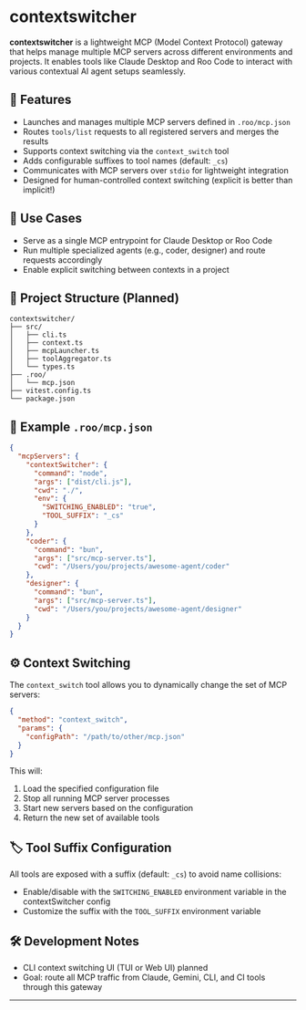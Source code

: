 # contextswitcher

**contextswitcher** is a lightweight MCP (Model Context Protocol) gateway that helps manage multiple MCP servers across different environments and projects. It enables tools like Claude Desktop and Roo Code to interact with various contextual AI agent setups seamlessly.

## 🚀 Features

- Launches and manages multiple MCP servers defined in `.roo/mcp.json`
- Routes `tools/list` requests to all registered servers and merges the results
- Supports context switching via the `context_switch` tool
- Adds configurable suffixes to tool names (default: `_cs`)
- Communicates with MCP servers over `stdio` for lightweight integration
- Designed for human-controlled context switching (explicit is better than implicit!)

## 🧩 Use Cases

- Serve as a single MCP entrypoint for Claude Desktop or Roo Code
- Run multiple specialized agents (e.g., coder, designer) and route requests accordingly
- Enable explicit switching between contexts in a project

## 📁 Project Structure (Planned)

```
contextswitcher/
├── src/
│   ├── cli.ts
│   ├── context.ts
│   ├── mcpLauncher.ts
│   ├── toolAggregator.ts
│   └── types.ts
├── .roo/
│   └── mcp.json
├── vitest.config.ts
└── package.json
```

## 📄 Example `.roo/mcp.json`

```json
{
  "mcpServers": {
    "contextSwitcher": {
      "command": "node",
      "args": ["dist/cli.js"],
      "cwd": "./",
      "env": {
        "SWITCHING_ENABLED": "true",
        "TOOL_SUFFIX": "_cs"
      }
    },
    "coder": {
      "command": "bun",
      "args": ["src/mcp-server.ts"],
      "cwd": "/Users/you/projects/awesome-agent/coder"
    },
    "designer": {
      "command": "bun",
      "args": ["src/mcp-server.ts"],
      "cwd": "/Users/you/projects/awesome-agent/designer"
    }
  }
}
```

## ⚙️ Context Switching

The `context_switch` tool allows you to dynamically change the set of MCP servers:

```json
{
  "method": "context_switch",
  "params": {
    "configPath": "/path/to/other/mcp.json"
  }
}
```

This will:

1. Load the specified configuration file
2. Stop all running MCP server processes
3. Start new servers based on the configuration
4. Return the new set of available tools

## 🏷️ Tool Suffix Configuration

All tools are exposed with a suffix (default: `_cs`) to avoid name collisions:

- Enable/disable with the `SWITCHING_ENABLED` environment variable in the contextSwitcher config
- Customize the suffix with the `TOOL_SUFFIX` environment variable

## 🛠 Development Notes

- CLI context switching UI (TUI or Web UI) planned
- Goal: route all MCP traffic from Claude, Gemini, CLI, and CI tools through this gateway

---
